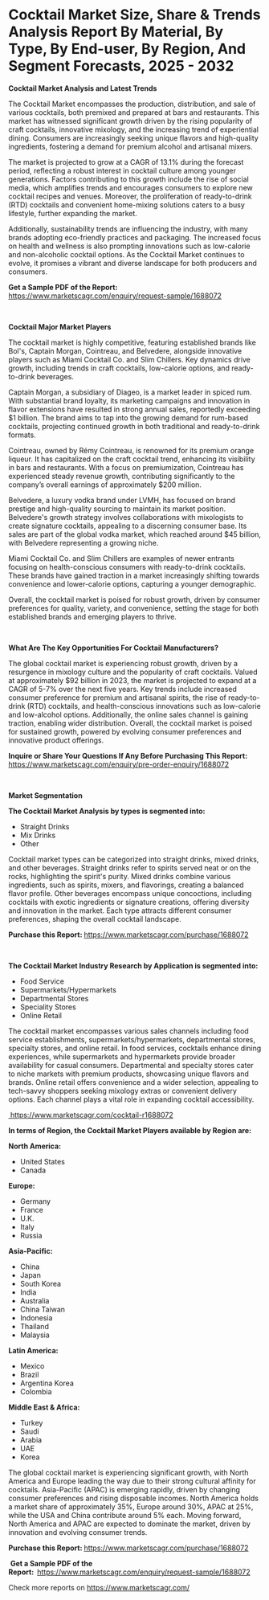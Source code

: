 <p><h1>Cocktail Market Size, Share & Trends Analysis Report By Material, By Type, By End-user, By Region, And Segment Forecasts, 2025 - 2032</h1></p><p><strong>Cocktail Market Analysis and Latest Trends</strong></p>
<p><p>The Cocktail Market encompasses the production, distribution, and sale of various cocktails, both premixed and prepared at bars and restaurants. This market has witnessed significant growth driven by the rising popularity of craft cocktails, innovative mixology, and the increasing trend of experiential dining. Consumers are increasingly seeking unique flavors and high-quality ingredients, fostering a demand for premium alcohol and artisanal mixers.</p><p>The market is projected to grow at a CAGR of 13.1% during the forecast period, reflecting a robust interest in cocktail culture among younger generations. Factors contributing to this growth include the rise of social media, which amplifies trends and encourages consumers to explore new cocktail recipes and venues. Moreover, the proliferation of ready-to-drink (RTD) cocktails and convenient home-mixing solutions caters to a busy lifestyle, further expanding the market.</p><p>Additionally, sustainability trends are influencing the industry, with many brands adopting eco-friendly practices and packaging. The increased focus on health and wellness is also prompting innovations such as low-calorie and non-alcoholic cocktail options. As the Cocktail Market continues to evolve, it promises a vibrant and diverse landscape for both producers and consumers.</p></p>
<p><strong>Get a Sample PDF of the Report:&nbsp;</strong> <a href="https://www.marketscagr.com/enquiry/request-sample/1688072?utm_campaign=2318&utm_medium=2&utm_source=Github&utm_content=ia&utm_term=14022025&utm_id=cocktail">https://www.marketscagr.com/enquiry/request-sample/1688072</a></p>
<p>&nbsp;</p>
<p><strong>Cocktail Major Market Players</strong></p>
<p><p>The cocktail market is highly competitive, featuring established brands like Bol's, Captain Morgan, Cointreau, and Belvedere, alongside innovative players such as Miami Cocktail Co. and Slim Chillers. Key dynamics drive growth, including trends in craft cocktails, low-calorie options, and ready-to-drink beverages.</p><p>Captain Morgan, a subsidiary of Diageo, is a market leader in spiced rum. With substantial brand loyalty, its marketing campaigns and innovation in flavor extensions have resulted in strong annual sales, reportedly exceeding $1 billion. The brand aims to tap into the growing demand for rum-based cocktails, projecting continued growth in both traditional and ready-to-drink formats.</p><p>Cointreau, owned by Rémy Cointreau, is renowned for its premium orange liqueur. It has capitalized on the craft cocktail trend, enhancing its visibility in bars and restaurants. With a focus on premiumization, Cointreau has experienced steady revenue growth, contributing significantly to the company’s overall earnings of approximately $200 million.</p><p>Belvedere, a luxury vodka brand under LVMH, has focused on brand prestige and high-quality sourcing to maintain its market position. Belvedere's growth strategy involves collaborations with mixologists to create signature cocktails, appealing to a discerning consumer base. Its sales are part of the global vodka market, which reached around $45 billion, with Belvedere representing a growing niche.</p><p>Miami Cocktail Co. and Slim Chillers are examples of newer entrants focusing on health-conscious consumers with ready-to-drink cocktails. These brands have gained traction in a market increasingly shifting towards convenience and lower-calorie options, capturing a younger demographic.</p><p>Overall, the cocktail market is poised for robust growth, driven by consumer preferences for quality, variety, and convenience, setting the stage for both established brands and emerging players to thrive.</p></p>
<p>&nbsp;</p>
<p><strong>What Are The Key Opportunities For Cocktail Manufacturers?</strong></p>
<p><p>The global cocktail market is experiencing robust growth, driven by a resurgence in mixology culture and the popularity of craft cocktails. Valued at approximately $92 billion in 2023, the market is projected to expand at a CAGR of 5-7% over the next five years. Key trends include increased consumer preference for premium and artisanal spirits, the rise of ready-to-drink (RTD) cocktails, and health-conscious innovations such as low-calorie and low-alcohol options. Additionally, the online sales channel is gaining traction, enabling wider distribution. Overall, the cocktail market is poised for sustained growth, powered by evolving consumer preferences and innovative product offerings.</p></p>
<p><strong>Inquire or Share Your Questions If Any Before Purchasing This Report:</strong> <a href="https://www.marketscagr.com/enquiry/pre-order-enquiry/1688072?utm_campaign=2318&utm_medium=2&utm_source=Github&utm_content=ia&utm_term=14022025&utm_id=cocktail">https://www.marketscagr.com/enquiry/pre-order-enquiry/1688072</a></p>
<p>&nbsp;</p>
<p><strong>Market Segmentation</strong></p>
<p><strong>The Cocktail Market Analysis by types is segmented into:</strong></p>
<p><ul><li>Straight Drinks</li><li>Mix Drinks</li><li>Other</li></ul></p>
<p><p>Cocktail market types can be categorized into straight drinks, mixed drinks, and other beverages. Straight drinks refer to spirits served neat or on the rocks, highlighting the spirit's purity. Mixed drinks combine various ingredients, such as spirits, mixers, and flavorings, creating a balanced flavor profile. Other beverages encompass unique concoctions, including cocktails with exotic ingredients or signature creations, offering diversity and innovation in the market. Each type attracts different consumer preferences, shaping the overall cocktail landscape.</p></p>
<p><strong>Purchase this Report:&nbsp;</strong><a href="https://www.marketscagr.com/purchase/1688072?utm_campaign=2318&utm_medium=2&utm_source=Github&utm_content=ia&utm_term=14022025&utm_id=cocktail">https://www.marketscagr.com/purchase/1688072</a></p>
<p>&nbsp;</p>
<p><strong>The Cocktail Market Industry Research by Application is segmented into:</strong></p>
<p><ul><li>Food Service</li><li>Supermarkets/Hypermarkets</li><li>Departmental Stores</li><li>Speciality Stores</li><li>Online Retail</li></ul></p>
<p><p>The cocktail market encompasses various sales channels including food service establishments, supermarkets/hypermarkets, departmental stores, specialty stores, and online retail. In food services, cocktails enhance dining experiences, while supermarkets and hypermarkets provide broader availability for casual consumers. Departmental and specialty stores cater to niche markets with premium products, showcasing unique flavors and brands. Online retail offers convenience and a wider selection, appealing to tech-savvy shoppers seeking mixology extras or convenient delivery options. Each channel plays a vital role in expanding cocktail accessibility.</p></p>
<p><a href="https://www.marketscagr.com/cocktail-r1688072?utm_campaign=2318&utm_medium=2&utm_source=Github&utm_content=ia&utm_term=14022025&utm_id=cocktail">&nbsp;https://www.marketscagr.com/cocktail-r1688072</a></p>
<p><strong>In terms of Region, the Cocktail Market Players available by Region are:</strong></p>
<p>
    <p> <strong> North America: </strong>
        <ul>
            <li>United States</li>
            <li>Canada</li>
        </ul>
        </p> 
    <p> <strong> Europe: </strong>
        <ul>
            <li>Germany</li>
            <li>France</li>
            <li>U.K.</li>
            <li>Italy</li>
            <li>Russia</li>
        </ul>
        </p> 
    <p> <strong> Asia-Pacific: </strong>
        <ul>
            <li>China</li>
            <li>Japan</li>
            <li>South Korea</li>
            <li>India</li>
            <li>Australia</li>
            <li>China Taiwan</li>
            <li>Indonesia</li>
            <li>Thailand</li>
            <li>Malaysia</li>
        </ul>
        </p> 
    <p> <strong> Latin America: </strong>
        <ul>
            <li>Mexico</li>
            <li>Brazil</li>
            <li>Argentina Korea</li>
            <li>Colombia</li>
        </ul>
        </p> 
    <p> <strong> Middle East & Africa: </strong>
        <ul>
            <li>Turkey</li>
            <li>Saudi</li>
            <li>Arabia</li>
            <li>UAE</li>
            <li>Korea</li>
        </ul>
    </p>
    </p>
<p><p>The global cocktail market is experiencing significant growth, with North America and Europe leading the way due to their strong cultural affinity for cocktails. Asia-Pacific (APAC) is emerging rapidly, driven by changing consumer preferences and rising disposable incomes. North America holds a market share of approximately 35%, Europe around 30%, APAC at 25%, while the USA and China contribute around 5% each. Moving forward, North America and APAC are expected to dominate the market, driven by innovation and evolving consumer trends.</p></p>
<p><strong>Purchase this Report: </strong><a href="https://www.marketscagr.com/purchase/1688072?utm_campaign=2318&utm_medium=2&utm_source=Github&utm_content=ia&utm_term=14022025&utm_id=cocktail">https://www.marketscagr.com/purchase/1688072</a></p>
<p>&nbsp;<strong>Get a Sample PDF of the Report:&nbsp;&nbsp;</strong><a href="https://www.marketscagr.com/enquiry/request-sample/1688072?utm_campaign=2318&utm_medium=2&utm_source=Github&utm_content=ia&utm_term=14022025&utm_id=cocktail">https://www.marketscagr.com/enquiry/request-sample/1688072</a></p>
<p><strong></strong></p>
<p>Check more reports on <a href="https://www.marketscagr.com/?utm_campaign=2318&utm_medium=2&utm_source=Github&utm_content=ia&utm_term=14022025&utm_id=cocktail">https://www.marketscagr.com/</a></p>